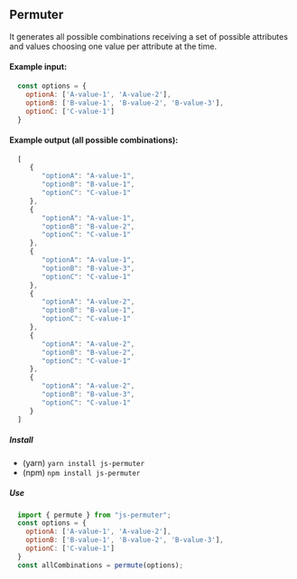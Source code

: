 ## Permuter

It generates all possible combinations receiving a set of possible attributes and values choosing one value per attribute at the time.

#### Example input:

```javascript
  const options = {
    optionA: ['A-value-1', 'A-value-2'],
    optionB: ['B-value-1', 'B-value-2', 'B-value-3'],
    optionC: ['C-value-1']
  }
```

#### Example output (all possible combinations):

```javascript
  [
     {
        "optionA": "A-value-1",
        "optionB": "B-value-1",
        "optionC": "C-value-1"
     },
     {
        "optionA": "A-value-1",
        "optionB": "B-value-2",
        "optionC": "C-value-1"
     },
     {
        "optionA": "A-value-1",
        "optionB": "B-value-3",
        "optionC": "C-value-1"
     },
     {
        "optionA": "A-value-2",
        "optionB": "B-value-1",
        "optionC": "C-value-1"
     },
     {
        "optionA": "A-value-2",
        "optionB": "B-value-2",
        "optionC": "C-value-1"
     },
     {
        "optionA": "A-value-2",
        "optionB": "B-value-3",
        "optionC": "C-value-1"
     }
  ]
```

##### Install

* (yarn) `yarn install js-permuter`
* (npm) `npm install js-permuter`

##### Use

```javascript
  import { permute } from "js-permuter";
  const options = {
    optionA: ['A-value-1', 'A-value-2'],
    optionB: ['B-value-1', 'B-value-2', 'B-value-3'],
    optionC: ['C-value-1']
  }
  const allCombinations = permute(options);
```
